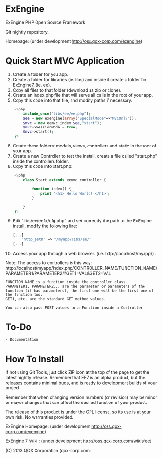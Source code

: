 ExEngine
========

ExEngine PHP Open Source Framework

Git nightly repository.

Homepage: (under development http://oss.qox-corp.com/exengine)
 
Quick Start MVC Application
===========================

1. Create a folder for you app.
2. Create a folder for libraries (ie. libs) and inside it create a folder for ExEngine7, (ie. ee).
3. Copy all files to that folder (download as zip or clone).
4. Create an index.php file that will serve all calls in the root of your app.
5. Copy this code into that file, and modify paths if necessary.

```php
	<?php
		include_once("libs/ee/ee.php");
		$ee = new exengine(array("SpecialMode"=>"MVCOnly"));
		$mvc = new eemvc_index($ee,"start");
		$mvc->SessionMode = true;
		$mvc->start();
	?>
```

6. Create these folders: models, views, controllers and static in the root of your app.
7. Create a new Controller to test the install, create a file called "start.php" inside the controllers folder.
8. Copy this code into start.php:
```php
	<?php
		class Start extends eemvc_controller {
			
			function index() {
				print '<h1> Hello World! </h1>';
			}
		
		}
	?>
```
9. Edit "libs/ee/eefx/cfg.php" and set correctly the path to the ExEngine install, modify the following line:
	```php
	[...]
		"http_path" => "/myapp/libs/ee/"
	[...]
	```
10. Access your app through a web browser. (i.e. http://localhost/myapp/) .

Note: The access to controllers is this way:
	http://localhost/myapp/index.php/CONTROLLER_NAME/FUNCTION_NAME/PARAMETER1/PARAMETER2/?GET1=VAL&GET2=VAL
	
	FUNCTION_NAME is a function inside the controller class.
	PARAMETER1, PARAMETER2... are the parameter or parameters of the function (if has parameters), the first one will be the first one of the function too.
	GET1, etc. are the standard GET method values.

	You can also pass POST values to a Function inside a Controller.
	
To-Do
=====
	- Documentation

How To Install
==============

If not using Git Tools, just click ZIP icon at the top of the page to get the latest nightly release.
Remember that EE7 is an alpha product, but the releases contains minimal bugs, and is ready to development builds of your project.

Remember that when changing version numbers (or revision) may be minor or mayor changes that can affect the desired function of your product.

The release of this product is under the GPL license, so its use is at your own risk. No warranties provided.

ExEngine Homepage: (under development http://oss.qox-corp.com/exengine)

ExEngine 7 Wiki  : (under development http://oss.qox-corp.com/wikis/ee)

(C) 2013 QOX Corporation (qox-corp.com)